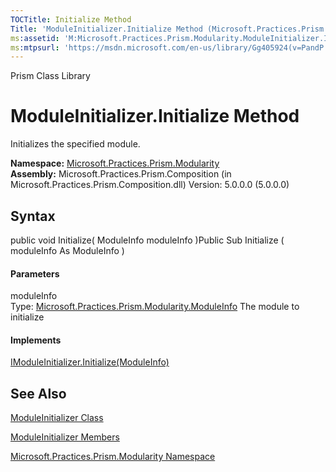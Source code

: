 ```yaml
---
TOCTitle: Initialize Method
Title: 'ModuleInitializer.Initialize Method (Microsoft.Practices.Prism.Modularity)'
ms:assetid: 'M:Microsoft.Practices.Prism.Modularity.ModuleInitializer.Initialize(Microsoft.Practices.Prism.Modularity.ModuleInfo)'
ms:mtpsurl: 'https://msdn.microsoft.com/en-us/library/Gg405924(v=PandP.50)'
---
```


Prism Class Library

ModuleInitializer.Initialize Method
=======================================

Initializes the specified module.

**Namespace:** [Microsoft.Practices.Prism.Modularity](https://msdn.microsoft.com/n:microsoft.practices.prism.modularity)
**Assembly:** Microsoft.Practices.Prism.Composition (in Microsoft.Practices.Prism.Composition.dll) Version: 5.0.0.0 (5.0.0.0)

## Syntax


<span id="syntaxToggle"></span>public void Initialize( ModuleInfo moduleInfo )Public Sub Initialize ( moduleInfo As ModuleInfo )
#### Parameters

moduleInfo  
Type: [Microsoft.Practices.Prism.Modularity.ModuleInfo](https://msdn.microsoft.com/t:microsoft.practices.prism.modularity.moduleinfo)
The module to initialize

#### Implements

[IModuleInitializer.Initialize(ModuleInfo)](https://msdn.microsoft.com/m:microsoft.practices.prism.modularity.imoduleinitializer.initialize(microsoft.practices.prism.modularity.moduleinfo))

See Also
--------


[ModuleInitializer Class](https://msdn.microsoft.com/t:microsoft.practices.prism.modularity.moduleinitializer)

[ModuleInitializer Members](https://msdn.microsoft.com/allmembers.t:microsoft.practices.prism.modularity.moduleinitializer)

[Microsoft.Practices.Prism.Modularity Namespace](https://msdn.microsoft.com/n:microsoft.practices.prism.modularity)
